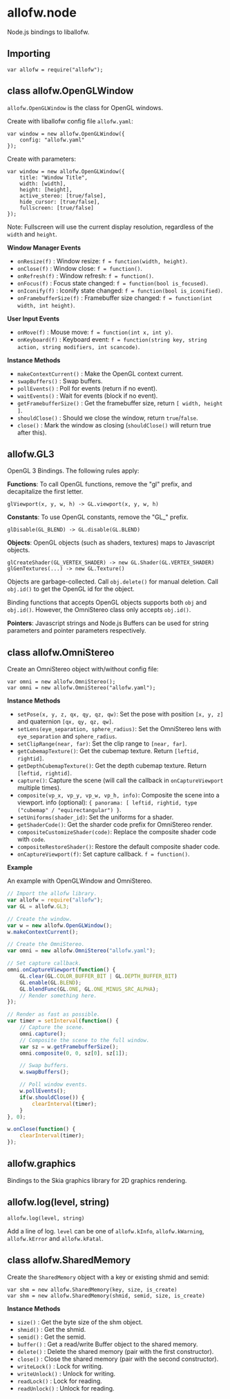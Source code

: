 allofw.node
====

Node.js bindings to liballofw.

## Importing

    var allofw = require("allofw");

## class allofw.OpenGLWindow

`allofw.OpenGLWindow` is the class for OpenGL windows.

Create with liballofw config file `allofw.yaml`:

    var window = new allofw.OpenGLWindow({
        config: "allofw.yaml"
    });

Create with parameters:

    var window = new allofw.OpenGLWindow({
        title: "Window Title",
        width: [width],
        height: [height],
        active_stereo: [true/false],
        hide_cursor: [true/false],
        fullscreen: [true/false]
    });

Note: Fullscreen will use the current display resolution, regardless of the `width` and `height`.

**Window Manager Events**

- `onResize(f)`            : Window resize: `f = function(width, height)`.
- `onClose(f)`             : Window close: `f = function()`.
- `onRefresh(f)`           : Window refresh: `f = function()`.
- `onFocus(f)`             : Focus state changed: `f = function(bool is_focused)`.
- `onIconify(f)`           : Iconify state changed: `f = function(bool is_iconified)`.
- `onFramebufferSize(f)`   : Framebuffer size changed: `f = function(int width, int height)`.

**User Input Events**

- `onMove(f)`              : Mouse move: `f = function(int x, int y)`.
- `onKeyboard(f)`          : Keyboard event: `f = function(string key, string action, string modifiers, int scancode)`.

**Instance Methods**

- `makeContextCurrent()`   : Make the OpenGL context current.
- `swapBuffers()`          : Swap buffers.
- `pollEvents()`           : Poll for events (return if no event).
- `waitEvents()`           : Wait for events (block if no event).
- `getFramebufferSize()`   : Get the framebuffer size, return `[ width, height ]`.
- `shouldClose()`          : Should we close the window, return `true`/`false`.
- `close()`                : Mark the window as closing (`shouldClose()` will return true after this).

## allofw.GL3

OpenGL 3 Bindings. The following rules apply:

**Functions**: To call OpenGL functions, remove the "gl" prefix, and decapitalize the first letter.

    glViewport(x, y, w, h) -> GL.viewport(x, y, w, h)

**Constants**: To use OpenGL constants, remove the "GL_" prefix.

    glDisable(GL_BLEND) -> GL.disable(GL.BLEND)

**Objects**: OpenGL objects (such as shaders, textures) maps to Javascript objects.

    glCreateShader(GL_VERTEX_SHADER) -> new GL.Shader(GL.VERTEX_SHADER)
    glGenTextures(...) -> new GL.Texture()

Objects are garbage-collected. Call `obj.delete()` for manual deletion. Call `obj.id()` to get the OpenGL id for the object.

Binding functions that accepts OpenGL objects supports both `obj` and `obj.id()`. However, the OmniStereo class only accepts `obj.id()`.

**Pointers**: Javascript strings and Node.js Buffers can be used for string parameters and pointer parameters respectively.

## class allofw.OmniStereo

Create an OmniStereo object with/without config file:

    var omni = new allofw.OmniStereo();
    var omni = new allofw.OmniStereo("allofw.yaml");

**Instance Methods**

- `setPose(x, y, z, qx, qy, qz, qw)`: Set the pose with position `[x, y, z]` and quaternion `[qx, qy, qz, qw]`.
- `setLens(eye_separation, sphere_radius)`: Set the OmniStereo lens with `eye_separation` and `sphere_radius`.
- `setClipRange(near, far)`: Set the clip range to `[near, far]`.
- `getCubemapTexture()`: Get the cubemap texture. Return `[leftid, rightid]`.
- `getDepthCubemapTexture()`: Get the depth cubemap texture. Return `[leftid, rightid]`.
- `capture()`: Capture the scene (will call the callback in `onCaptureViewport` multiple times).
- `composite(vp_x, vp_y, vp_w, vp_h, info)`: Composite the scene into a viewport. info (optional): `{ panorama: [ leftid, rightid, type ("cubemap" / "equirectangular") }`.
- `setUniforms(shader_id)`: Set the uniforms for a shader.
- `getShaderCode()`: Get the sharder code prefix for OmniStereo render.
- `compositeCustomizeShader(code)`: Replace the composite shader code with `code`.
- `compositeRestoreShader()`: Restore the default composite shader code.
- `onCaptureViewport(f)`: Set capture callback. `f = function()`.

**Example**

An example with OpenGLWindow and OmniStereo.

```javascript
// Import the allofw library.
var allofw = require("allofw");
var GL = allofw.GL3;

// Create the window.
var w = new allofw.OpenGLWindow();
w.makeContextCurrent();

// Create the OmniStereo.
var omni = new allofw.OmniStereo("allofw.yaml");

// Set capture callback.
omni.onCaptureViewport(function() {
    GL.clear(GL.COLOR_BUFFER_BIT | GL.DEPTH_BUFFER_BIT)
    GL.enable(GL.BLEND);
    GL.blendFunc(GL.ONE, GL.ONE_MINUS_SRC_ALPHA);
    // Render something here.
});

// Render as fast as possible.
var timer = setInterval(function() {
    // Capture the scene.
    omni.capture();
    // Composite the scene to the full window.
    var sz = w.getFramebufferSize();
    omni.composite(0, 0, sz[0], sz[1]);

    // Swap buffers.
    w.swapBuffers();

    // Poll window events.
    w.pollEvents();
    if(w.shouldClose()) {
        clearInterval(timer);
    }
}, 0);

w.onClose(function() {
    clearInterval(timer);
});
```

## allofw.graphics

Bindings to the Skia graphics library for 2D graphics rendering.

## allofw.log(level, string)

    allofw.log(level, string)

Add a line of log. `level` can be one of `allofw.kInfo`, `allofw.kWarning`, `allofw.kError` and `allofw.kFatal`.

## class allofw.SharedMemory

Create the `SharedMemory` object with a key or existing shmid and semid:

    var shm = new allofw.SharedMemory(key, size, is_create)
    var shm = new allofw.SharedMemory(shmid, semid, size, is_create)

**Instance Methods**

- `size()`           : Get the byte size of the shm object.
- `shmid()`          : Get the shmid.
- `semid()`          : Get the semid.
- `buffer()`         : Get a read/write Buffer object to the shared memory.
- `delete()`         : Delete the shared memory (pair with the first constructor).
- `close()`          : Close the shared memory (pair with the second constructor).
- `writeLock()`      : Lock for writing.
- `writeUnlock()`    : Unlock for writing.
- `readLock()`       : Lock for reading.
- `readUnlock()`     : Unlock for reading.

